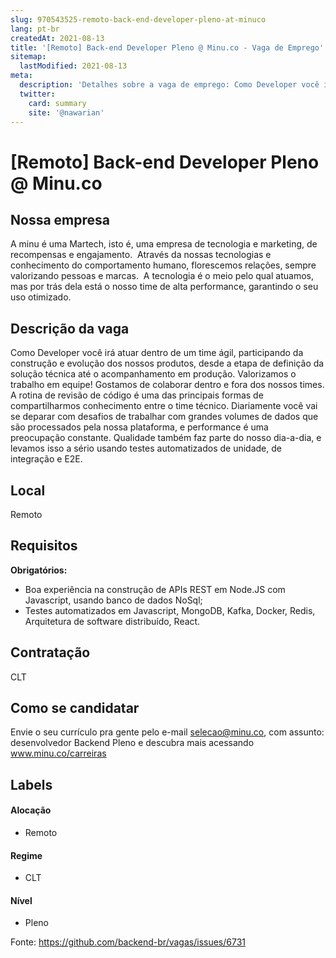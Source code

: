 ```yaml
---
slug: 970543525-remoto-back-end-developer-pleno-at-minuco
lang: pt-br
createdAt: 2021-08-13
title: '[Remoto] Back-end Developer Pleno @ Minu.co - Vaga de Emprego'
sitemap:
  lastModified: 2021-08-13
meta:
  description: 'Detalhes sobre a vaga de emprego: Como Developer você irá atuar dentro de um time ágil, participando da construção e evolução dos nossos produtos, desde a etapa de definição da solução técnica até o acompanhamento em produção. Valorizamos o trabalho em equipe! Gostamos de colaborar dentro e fora dos nossos times. A rotina de revisão de código é uma das principais formas de compartilharmos conhecimento entre o time técnico. Diariamente você vai se deparar com desafios de trabalhar com grandes volumes de dados que são processados pela nossa plataforma, e performance é uma preocupação constante. Qualidade também faz parte do nosso dia-a-dia, e levamos isso a sério usando testes automatizados de unidade, de integração e E2E.'
  twitter:
    card: summary
    site: '@nawarian'
---
```


# [Remoto] Back-end Developer Pleno @ Minu.co

## Nossa empresa

A minu é uma Martech, isto é, uma empresa de tecnologia e marketing,  de recompensas e engajamento.
‍
Através da nossas tecnologias e conhecimento do comportamento humano, florescemos relações, sempre valorizando pessoas e marcas.
‍
A tecnologia é o meio pelo qual atuamos, mas por trás dela está o nosso time de alta performance, garantindo o seu uso otimizado.

## Descrição da vaga

Como Developer você irá atuar dentro de um time ágil, participando da construção e evolução dos nossos produtos, desde a etapa de definição da solução técnica até o acompanhamento em produção. Valorizamos o trabalho em equipe! Gostamos de colaborar dentro e fora dos nossos times. A rotina de revisão de código é uma das principais formas de compartilharmos conhecimento entre o time técnico. Diariamente você vai se deparar com desafios de trabalhar com grandes volumes de dados que são processados pela nossa plataforma, e performance é uma preocupação constante. Qualidade também faz parte do nosso dia-a-dia, e levamos isso a sério usando testes automatizados de unidade, de integração e E2E.


## Local

Remoto

## Requisitos

**Obrigatórios:**
- Boa experiência na construção de APIs REST em Node.JS com Javascript, usando banco de dados NoSql;
- Testes automatizados em Javascript, MongoDB, Kafka, Docker, Redis, Arquitetura de software distribuído, React.


## Contratação

CLT

## Como se candidatar


Envie o seu currículo pra gente pelo e-mail selecao@minu.co, com assunto: desenvolvedor Backend Pleno e descubra mais acessando www.minu.co/carreiras

## Labels

#### Alocação
- Remoto

#### Regime
- CLT

#### Nível
- Pleno


Fonte: https://github.com/backend-br/vagas/issues/6731